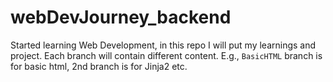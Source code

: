 # webDevJourney_backend
Started learning Web Development, in this repo I will put my learnings and project. Each branch will contain different content. E.g., `BasicHTML` branch is for basic html, 2nd branch is for Jinja2 etc.
